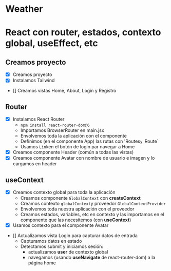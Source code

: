 # Weather 
# React con router, estados, contexto global, useEffect, etc
## Creamos proyecto
- [x] Creamos proyecto
- [x] Instalamos Tailwind
- [] Creamos vistas Home, About, Login y Registro
## Router
- [x] Instalamos React Router
   - `npm install react-router-dom@6`
   - Importamos BrowserRouter en main.jsx
   - Envolvemos toda la aplicación con el componente
   - Definimos (en el componente App) las rutas con 'Routes`y `Route`
   - Usamos `Link`en el botón de login par navegar a Home
- [x] Creamos componente Header (común a todas las vistas)
- [x] Creamos componente Avatar con nombre de usuario e imagen y lo cargamos en header
## useContext
- [x] Creamos contexto global para toda la aplicación
    - Creamos componente `GlobalContext` con **createContext**
    - Creamos contexto `globalContext`y proveedor `GlobalContextProvider`
    - Envolvemos toda nuestra aplicación con el proveedor
    - Creamos estados, variables, etc en contexto y las importamos en el componente que las necesitemos (con **useContext**)
- [x] Usamos contexto para el componente Avatar
- [] Actualizamos vista Login para capturar datos de entrada
  - Capturamos datos en estado 
  - Detectamos submit y iniciamos sesión: 
    - actualizamos **user** de contexto global
    - navegamos (usando **useNavigate** de react-router-dom) a la página home

